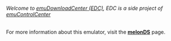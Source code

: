 ###### Welcome to [emuDownloadCenter (EDC)](https://github.com/PhoenixInteractiveNL/emuDownloadCenter/wiki/), EDC is a side project of [emuControlCenter](https://github.com/PhoenixInteractiveNL/emuControlCenter/wiki/)

For more information about this emulator, visit the [**melonDS**](https://github.com/PhoenixInteractiveNL/emuDownloadCenter/wiki/Emulator-melonds#menu) page.
